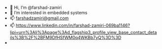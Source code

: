 - 👋 Hi, I’m @farshad-zamiri
- 👀 I’m interested in embedded systems
- 📫 farshadzamiri@gmail.com
- 📫 https://www.linkedin.com/in/farshad-zamiri-069ba1146?lipi=urn%3Ali%3Apage%3Ad_flagship3_profile_view_base_contact_details%3B%2F%2BFM9DfHSfWM0q4WKBb7yQ%3D%3D
- 

<!---
farshad-zamiri/farshad-zamiri is a ✨ special ✨ repository because its `README.md` (this file) appears on your GitHub profile.
You can click the Preview link to take a look at your changes.
--->
